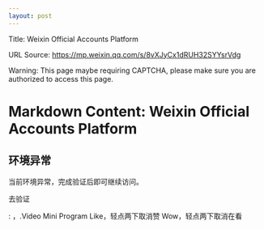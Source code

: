 ```yaml
---
layout: post
---
```

Title: Weixin Official Accounts Platform

URL Source: https://mp.weixin.qq.com/s/8vXJyCx1dRUH32SYYsrVdg

Warning: This page maybe requiring CAPTCHA, please make sure you are authorized to access this page.

Markdown Content:
Weixin Official Accounts Platform
===============

环境异常
----

当前环境异常，完成验证后即可继续访问。

去验证

: ，.Video Mini Program Like，轻点两下取消赞 Wow，轻点两下取消在看

